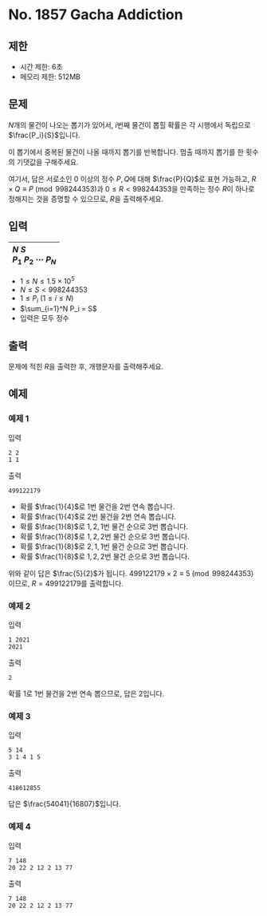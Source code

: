 # No. 1857 Gacha Addiction

## 제한

- 시간 제한: 6초
- 메모리 제한: 512MB

## 문제

$N$개의 물건이 나오는 뽑기가 있어서, $i$번째 물건이 뽑힐 확률은 각 시행에서 독립으로 $\frac{P_i}{S}$입니다.

이 뽑기에서 중복된 물건이 나올 때까지 뽑기를 반복합니다. 멈출 때까지 뽑기를 한 횟수의 기댓값을 구해주세요.

여기서, 답은 서로소인 $0$ 이상의 정수 $P, Q$에 대해 $\frac{P}{Q}$로 표현 가능하고, $R \times Q \equiv P \pmod {998244353}$과 $0 \le R < 998244353$을 만족하는 정수 $R$이 하나로 정해지는 것을 증명할 수 있으므로, $R$을 출력해주세요.

## 입력

| $N$ $S$<br>$P_1$ $P_2$ $\cdots$ $P_N$ |
| :------------------------------------- |

- $1 \le N \le 1.5 \times 10^5$
- $N \le S < 998244353$
- $1 \le P_i$ ($1 \le i \le N$)
- $\sum_{i=1}^N P_i = S$
- 입력은 모두 정수

## 출력

문제에 적힌 $R$을 출력한 후, 개행문자를 출력해주세요.

## 예제

### 예제 1

입력

```
2 2
1 1
```

출력

```
499122179
```

- 확률 $\frac{1}{4}$로 $1$번 물건을 $2$번 연속 뽑습니다.
- 확률 $\frac{1}{4}$로 $2$번 물건을 $2$번 연속 뽑습니다.
- 확률 $\frac{1}{8}$로 $1, 2, 1$번 물건 순으로 $3$번 뽑습니다.
- 확률 $\frac{1}{8}$로 $1, 2, 2$번 물건 순으로 $3$번 뽑습니다.
- 확률 $\frac{1}{8}$로 $2, 1, 1$번 물건 순으로 $3$번 뽑습니다.
- 확률 $\frac{1}{8}$로 $1, 2, 2$번 물건 순으로 $3$번 뽑습니다.

위와 같이 답은 $\frac{5}{2}$가 됩니다. $499122179 \times 2 \equiv 5 \pmod {998244353}$이므로, $R = 499122179$를 출력합니다.

### 예제 2

입력

```
1 2021
2021
```

출력

```
2
```

확률 $1$로 $1$번 물건을 $2$번 연속 뽑으므로, 답은 $2$입니다.

### 예제 3

입력

```
5 14
3 1 4 1 5
```

출력

```
418612855
```

답은 $\frac{54041}{16807}$입니다.

### 예제 4

입력

```
7 148
20 22 2 12 2 13 77
```

출력

```
7 148
20 22 2 12 2 13 77
```

